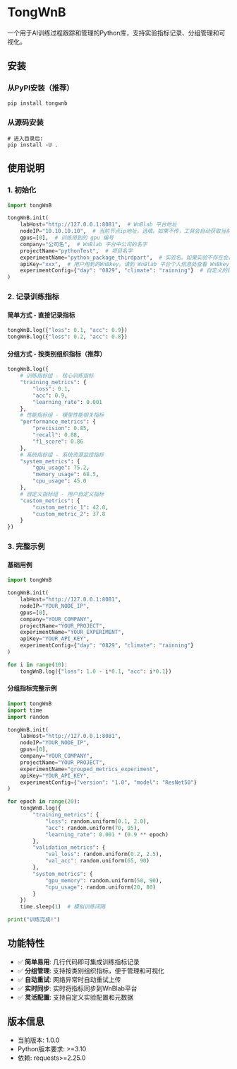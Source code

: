 # TongWnB

一个用于AI训练过程跟踪和管理的Python库，支持实验指标记录、分组管理和可视化。

## 安装

### 从PyPI安装（推荐）

```shell
pip install tongwnb
```

### 从源码安装

```shell
# 进入目录后:
pip install -U .
```

## 使用说明

### 1. 初始化

```python
import tongWnB

tongWnB.init(
    labHost="http://127.0.0.1:8081",  # WnBlab 平台地址
    nodeIP="10.10.10.10",  # 当前节点ip地址，选填。如果不传，工具会自动获取当前节点ip
    gpus=[0],  # 训练用到的 gpu 编号
    company="公司名",  # WnBlab 平台中公司的名字
    projectName="pythonTest",  # 项目名字
    experimentName="python_package_thirdpart",  # 实验名。如果实验不存在会自动创建该名字
    apiKey="xxx",  # 用户用到的WnBkey。请到 WnBlab 平台个人信息处查看 WnBkey
    experimentConfig={"day": "0829", "climate": "rainning"}  # 自定义的配置信息
)
```

### 2. 记录训练指标

#### 简单方式 - 直接记录指标

```python
tongWnB.log({"loss": 0.1, "acc": 0.9})
tongWnB.log({"loss": 0.2, "acc": 0.8})
```

#### 分组方式 - 按类别组织指标（推荐）

```python
tongWnB.log({
    # 训练指标组 - 核心训练指标
    "training_metrics": {
        "loss": 0.1,
        "acc": 0.9,
        "learning_rate": 0.001
    },
    # 性能指标组 - 模型性能相关指标
    "performance_metrics": {
        "precision": 0.85,
        "recall": 0.88,
        "f1_score": 0.86
    },
    # 系统指标组 - 系统资源监控指标
    "system_metrics": {
        "gpu_usage": 75.2,
        "memory_usage": 68.5,
        "cpu_usage": 45.0
    },
    # 自定义指标组 - 用户自定义指标
    "custom_metrics": {
        "custom_metric_1": 42.0,
        "custom_metric_2": 37.8
    }
})
```

### 3. 完整示例

#### 基础用例

```python
import tongWnB

tongWnB.init(
    labHost="http://127.0.0.1:8081",
    nodeIP="YOUR_NODE_IP",
    gpus=[0],
    company="YOUR_COMPANY",
    projectName="YOUR_PROJECT",
    experimentName="YOUR_EXPERIMENT",
    apiKey="YOUR_API_KEY",
    experimentConfig={"day": "0829", "climate": "rainning"}
)

for i in range(10):
    tongWnB.log({"loss": 1.0 - i*0.1, "acc": i*0.1})
```

#### 分组指标完整示例

```python
import tongWnB
import time
import random

tongWnB.init(
    labHost="http://127.0.0.1:8081",
    nodeIP="YOUR_NODE_IP",
    gpus=[0],
    company="YOUR_COMPANY",
    projectName="YOUR_PROJECT",
    experimentName="grouped_metrics_experiment",
    apiKey="YOUR_API_KEY",
    experimentConfig={"version": "1.0", "model": "ResNet50"}
)

for epoch in range(20):
    tongWnB.log({
        "training_metrics": {
            "loss": random.uniform(0.1, 2.0),
            "acc": random.uniform(70, 95),
            "learning_rate": 0.001 * (0.9 ** epoch)
        },
        "validation_metrics": {
            "val_loss": random.uniform(0.2, 2.5),
            "val_acc": random.uniform(65, 90)
        },
        "system_metrics": {
            "gpu_memory": random.uniform(50, 90),
            "cpu_usage": random.uniform(20, 80)
        }
    })
    time.sleep(1)  # 模拟训练间隔

print("训练完成!")
```

## 功能特性

- ✅ **简单易用**: 几行代码即可集成训练指标记录
- ✅ **分组管理**: 支持按类别组织指标，便于管理和可视化  
- ✅ **自动重试**: 网络异常时自动重试上传
- ✅ **实时同步**: 实时将指标同步到WnBlab平台
- ✅ **灵活配置**: 支持自定义实验配置和元数据

## 版本信息

- 当前版本: 1.0.0
- Python版本要求: >=3.10
- 依赖: requests>=2.25.0
